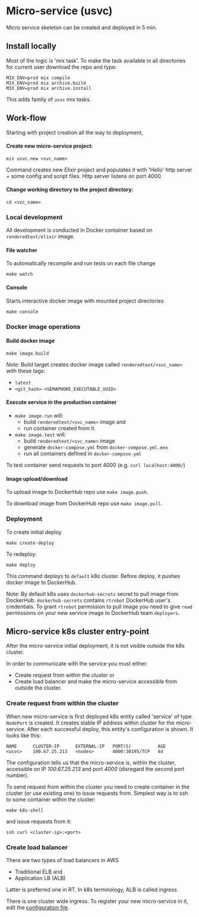 # Micro-service (usvc)
Micro service skeleton can be created and deployed in 5 min.

## Install locally
Most of the logic is 'mix task'.
To make the task available in all directories for current user
download the repo and type:

```
MIX_ENV=prod mix compile
MIX_ENV=prod mix archive.build
MIX_ENV=prod mix archive.install
```

This adds family of `usvc` mix tasks.

## Work-flow
Starting with project creation all the way to deployment,

#### Create new micro-service project:
```
mix usvc.new <svc_name>
```

Command creates new Elixir project and populates it with
'Hello' http server + some config and script files.
Http server listens on port 4000.

#### Change working directory to the project directory:
```
cd <svc_name>
```

### Local development
All development is conducted in Docker container based on `renderedtext/elixir` image.

#### File watcher
To automatically recompile and run tests on each file change
```
make watch
```

#### Console
Starts interactive docker image with mounted project directories
```
make console
```

### Docker image operations

#### Build docker image
```
make image.build
```

*Note*:
Build target creates docker image called `renderedtext/<svc_name>`
with these tags:
- `latest`
- `<git_hash>-<SEMAPHORE_EXECUTABLE_UUID>`

#### Execute service in the production container
- `make image.run` will:
    - build `renderedtext/<svc_name>` image and
    - run container created from it.
- `make image.test` will:
    - build `renderedtext/<svc_name>` image
    - generate `docker-compose.yml` from `docker-compose.yml.eex`
    - run all containers defined in `docker-compose.yml`

To test container send requests to port 4000 (e.g. `curl localhost:4000/`)

#### Image upload/download
To upload image to DockerHub repo use `make image.push`.

To download image from DockerHub repo use `make image.pull`.

### Deployment
To create initial deploy
```
make create-deploy
```

To redeploy:
```
make deploy
```

This command deploys to `default` k8s cluster.
Before deploy, it pushes docker image to DockerHub.

Note: By default k8s uses `dockerhub-secrets` secret to pull image from DockerHub.
`dockerhub-secrets` contains `rtrobot` DockerHub user's credentials.
To grant `rtrobot` permission to pull image
you need to give `read` permissions on your new service image
to DockerHub team `deployers`.

## Micro-service k8s cluster entry-point
After the micro-service initial deployment, it is not visible outside the
k8s cluster.

In order to communicate with the service you must either:
- Create request from within the cluster or
- Create load balancer and make the micro-service accessible from outside the cluster.

### Create request from within the cluster
When new micro-service is first deployed k8s entity called 'service'
of type `NodePort` is created.
It creates stable IP address within cluster for the micro-service.
After each successful deploy, this entity's configuration is shown.
It looks like this:
```
NAME      CLUSTER-IP      EXTERNAL-IP   PORT(S)          AGE
<usvc>    100.67.25.213   <nodes>       4000:30195/TCP   4d
```

The configuration tells us that the micro-service is,
within the cluster, accessible on IP *100.67.25.213* and port *4000*
(disregard the second port number).

To send request from within the cluster you need to create container
in the cluster (or use existing one) to issue requests from.
Simplest way is to ssh to some container within the cluster:
```
make k8s-shell
```

and issue requests from it:
```
ssh curl <cluster-ip>:<port>
```

### Create load balancer
There are two types of load balancers in AWS
- Traditional ELB  and
- Application LB (ALB)

Latter is preferred one in RT.
In k8s terminology, ALB is called *ingress*.

There is one cluster wide ingress.
To register your new micro-service in it, edit the [configuration file](https://github.com/renderedtext/aws-k8s-ingress/blob/master/staging.yml).
